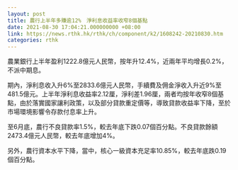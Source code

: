 ```yaml
---
layout: post
title: 農行上半年多賺逾12%　淨利息收益率收窄8個基點
date: 2021-08-30 17:04:21.000000000 +08:00
link: https://news.rthk.hk/rthk/ch/component/k2/1608242-20210830.htm
categories: rthk
---
```


農業銀行上半年盈利1222.8億元人民幣，按年升12.4%，近兩年平均增長0.2%，不派中期息。

期內，淨利息收入升6%至2833.6億元人民幣，手續費及佣金淨收入升近9%至481.5億元。上半年淨利息收益率2.12厘，淨利差1.96厘，兩者均按年收窄8個基點，由於落實國家讓利政策，以及部分貸款重定價等，導致貸款收益率下降，至於市場環境影響令存款付息率上升。

至6月底，農行不良貸款率1.5%，較去年底下跌0.07個百分點。不良貸款餘額2473.4億元人民幣，較去年底增加4%。

另外，農行資本水平下降，當中，核心一級資本充足率10.85%，較去年底跌0.19個百分點。
